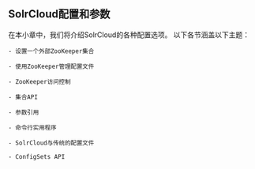 ## SolrCloud配置和参数 
<div class="content-intro view-box ">在本小章中，我们将介绍SolrCloud的各种配置选项。  
以下各节涵盖以下主题：  

    - 设置一个外部ZooKeeper集合
    
    - 使用ZooKeeper管理配置文件
    
    - ZooKeeper访问控制
    
    - 集合API
    
    - 参数引用
    
    - 命令行实用程序
    
    - SolrCloud与传统的配置文件
    
    - ConfigSets API
